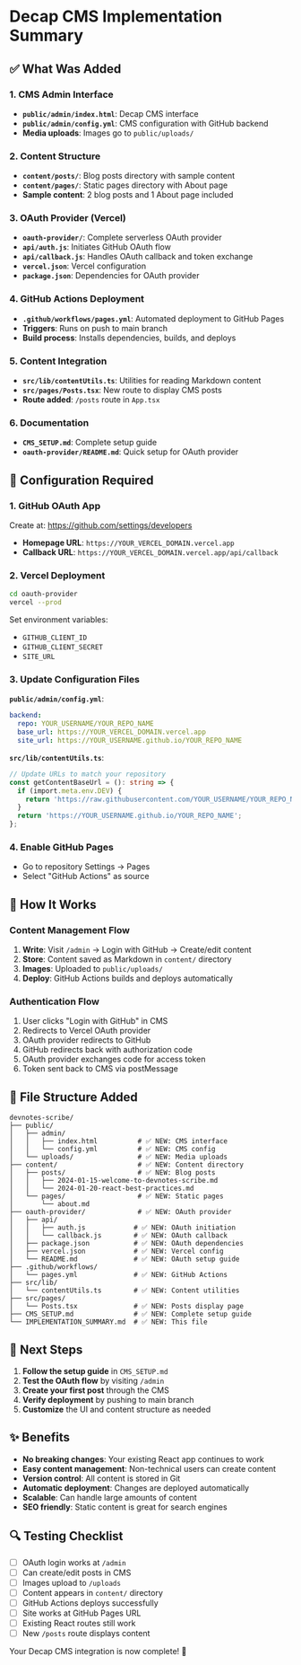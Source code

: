 # Decap CMS Implementation Summary

## ✅ What Was Added

### 1. CMS Admin Interface
- **`public/admin/index.html`**: Decap CMS interface
- **`public/admin/config.yml`**: CMS configuration with GitHub backend
- **Media uploads**: Images go to `public/uploads/`

### 2. Content Structure
- **`content/posts/`**: Blog posts directory with sample content
- **`content/pages/`**: Static pages directory with About page
- **Sample content**: 2 blog posts and 1 About page included

### 3. OAuth Provider (Vercel)
- **`oauth-provider/`**: Complete serverless OAuth provider
- **`api/auth.js`**: Initiates GitHub OAuth flow
- **`api/callback.js`**: Handles OAuth callback and token exchange
- **`vercel.json`**: Vercel configuration
- **`package.json`**: Dependencies for OAuth provider

### 4. GitHub Actions Deployment
- **`.github/workflows/pages.yml`**: Automated deployment to GitHub Pages
- **Triggers**: Runs on push to main branch
- **Build process**: Installs dependencies, builds, and deploys

### 5. Content Integration
- **`src/lib/contentUtils.ts`**: Utilities for reading Markdown content
- **`src/pages/Posts.tsx`**: New route to display CMS posts
- **Route added**: `/posts` route in `App.tsx`

### 6. Documentation
- **`CMS_SETUP.md`**: Complete setup guide
- **`oauth-provider/README.md`**: Quick setup for OAuth provider

## 🔧 Configuration Required

### 1. GitHub OAuth App
Create at: https://github.com/settings/developers
- **Homepage URL**: `https://YOUR_VERCEL_DOMAIN.vercel.app`
- **Callback URL**: `https://YOUR_VERCEL_DOMAIN.vercel.app/api/callback`

### 2. Vercel Deployment
```bash
cd oauth-provider
vercel --prod
```

Set environment variables:
- `GITHUB_CLIENT_ID`
- `GITHUB_CLIENT_SECRET`
- `SITE_URL`

### 3. Update Configuration Files

**`public/admin/config.yml`**:
```yaml
backend:
  repo: YOUR_USERNAME/YOUR_REPO_NAME
  base_url: https://YOUR_VERCEL_DOMAIN.vercel.app
  site_url: https://YOUR_USERNAME.github.io/YOUR_REPO_NAME
```

**`src/lib/contentUtils.ts`**:
```typescript
// Update URLs to match your repository
const getContentBaseUrl = (): string => {
  if (import.meta.env.DEV) {
    return 'https://raw.githubusercontent.com/YOUR_USERNAME/YOUR_REPO_NAME/main';
  }
  return 'https://YOUR_USERNAME.github.io/YOUR_REPO_NAME';
};
```

### 4. Enable GitHub Pages
- Go to repository Settings → Pages
- Select "GitHub Actions" as source

## 🚀 How It Works

### Content Management Flow
1. **Write**: Visit `/admin` → Login with GitHub → Create/edit content
2. **Store**: Content saved as Markdown in `content/` directory
3. **Images**: Uploaded to `public/uploads/`
4. **Deploy**: GitHub Actions builds and deploys automatically

### Authentication Flow
1. User clicks "Login with GitHub" in CMS
2. Redirects to Vercel OAuth provider
3. OAuth provider redirects to GitHub
4. GitHub redirects back with authorization code
5. OAuth provider exchanges code for access token
6. Token sent back to CMS via postMessage

## 📁 File Structure Added

```
devnotes-scribe/
├── public/
│   ├── admin/
│   │   ├── index.html          # ✅ NEW: CMS interface
│   │   └── config.yml          # ✅ NEW: CMS config
│   └── uploads/                # ✅ NEW: Media uploads
├── content/                    # ✅ NEW: Content directory
│   ├── posts/                  # ✅ NEW: Blog posts
│   │   ├── 2024-01-15-welcome-to-devnotes-scribe.md
│   │   └── 2024-01-20-react-best-practices.md
│   └── pages/                  # ✅ NEW: Static pages
│       └── about.md
├── oauth-provider/             # ✅ NEW: OAuth provider
│   ├── api/
│   │   ├── auth.js            # ✅ NEW: OAuth initiation
│   │   └── callback.js        # ✅ NEW: OAuth callback
│   ├── package.json           # ✅ NEW: OAuth dependencies
│   ├── vercel.json            # ✅ NEW: Vercel config
│   └── README.md              # ✅ NEW: OAuth setup guide
├── .github/workflows/
│   └── pages.yml              # ✅ NEW: GitHub Actions
├── src/lib/
│   └── contentUtils.ts        # ✅ NEW: Content utilities
├── src/pages/
│   └── Posts.tsx              # ✅ NEW: Posts display page
├── CMS_SETUP.md               # ✅ NEW: Complete setup guide
└── IMPLEMENTATION_SUMMARY.md  # ✅ NEW: This file
```

## 🎯 Next Steps

1. **Follow the setup guide** in `CMS_SETUP.md`
2. **Test the OAuth flow** by visiting `/admin`
3. **Create your first post** through the CMS
4. **Verify deployment** by pushing to main branch
5. **Customize** the UI and content structure as needed

## ✨ Benefits

- **No breaking changes**: Your existing React app continues to work
- **Easy content management**: Non-technical users can create content
- **Version control**: All content is stored in Git
- **Automatic deployment**: Changes are deployed automatically
- **Scalable**: Can handle large amounts of content
- **SEO friendly**: Static content is great for search engines

## 🔍 Testing Checklist

- [ ] OAuth login works at `/admin`
- [ ] Can create/edit posts in CMS
- [ ] Images upload to `/uploads`
- [ ] Content appears in `content/` directory
- [ ] GitHub Actions deploys successfully
- [ ] Site works at GitHub Pages URL
- [ ] Existing React routes still work
- [ ] New `/posts` route displays content

Your Decap CMS integration is now complete! 🎉
